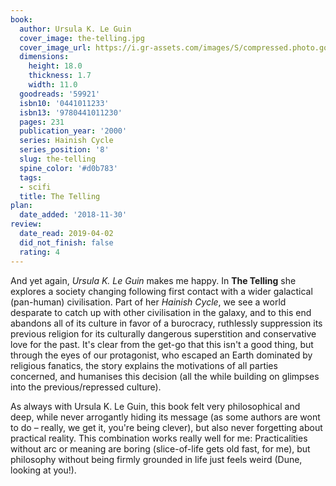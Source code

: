 ```yaml
---
book:
  author: Ursula K. Le Guin
  cover_image: the-telling.jpg
  cover_image_url: https://i.gr-assets.com/images/S/compressed.photo.goodreads.com/books/1309203290l/59921._SX98_.jpg
  dimensions:
    height: 18.0
    thickness: 1.7
    width: 11.0
  goodreads: '59921'
  isbn10: '0441011233'
  isbn13: '9780441011230'
  pages: 231
  publication_year: '2000'
  series: Hainish Cycle
  series_position: '8'
  slug: the-telling
  spine_color: '#d0b783'
  tags:
  - scifi
  title: The Telling
plan:
  date_added: '2018-11-30'
review:
  date_read: 2019-04-02
  did_not_finish: false
  rating: 4
---
```


And yet again, *Ursula K. Le Guin* makes me happy. In **The Telling** she explores a society changing following first contact with a wider galactical (pan-human) civilisation. Part of her *Hainish Cycle*, we see a world desparate to catch up with other civilisation in the galaxy, and to this end abandons all of its culture in favor of a burocracy, ruthlessly suppression its previous religion for its culturally dangerous superstition and conservative love for the past. It's clear from the get-go that this isn't a good thing, but through the eyes of our protagonist, who escaped an Earth dominated by religious fanatics, the story explains the motivations of all parties concerned, and humanises this decision (all the while building on glimpses into the previous/repressed culture).

As always with Ursula K. Le Guin, this book felt very philosophical and deep, while never arrogantly hiding its message (as some authors are wont to do – really, we get it, you're being clever), but also never forgetting about practical reality. This combination works really well for me: Practicalities without arc or meaning are boring (slice-of-life gets old fast, for me), but philosophy without being firmly grounded in life just feels weird (Dune, looking at you!).
